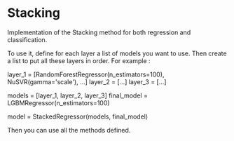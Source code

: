 # Stacking
 Implementation of the Stacking method for both regression and classification.

To use it, define for each layer a list of models you want to use. Then create a list to put all these layers in order. For example :

layer_1 = [RandomForestRegressor(n_estimators=100), NuSVR(gamma='scale'), ...] 
layer_2 = [...]
layer_3 = [...]

models = [layer_1, layer_2, layer_3]
final_model = LGBMRegressor(n_estimators=100)

model = StackedRegressor(models, final_model)

Then you can use all the methods defined.
